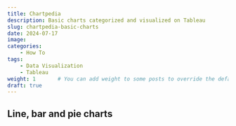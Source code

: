 ```yaml
---
title: Chartpedia
description: Basic charts categorized and visualized on Tableau
slug: chartpedia-basic-charts
date: 2024-07-17
image: 
categories:
    - How To
tags:
    - Data Visualization
    - Tableau
weight: 1       # You can add weight to some posts to override the default sorting (date descending)
draft: true
---
```


## Line, bar and pie charts

